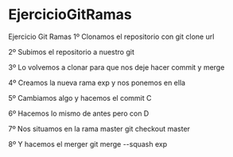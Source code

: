 # EjercicioGitRamas
Ejercicio Git Ramas
1º Clonamos el repositorio con git clone url

2º Subimos el repositorio a nuestro git

3º Lo volvemos a clonar para que nos deje hacer commit y merge

4º Creamos la nueva rama exp y nos ponemos en ella

5º Cambiamos algo y hacemos el commit C

6º Hacemos lo mismo de antes pero con D

7º Nos situamos en la rama master git checkout master

8º Y hacemos el merger git merge --squash exp

